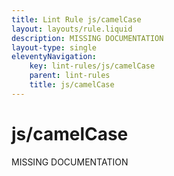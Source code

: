 ```yaml
---
title: Lint Rule js/camelCase
layout: layouts/rule.liquid
description: MISSING DOCUMENTATION
layout-type: single
eleventyNavigation:
	key: lint-rules/js/camelCase
	parent: lint-rules
	title: js/camelCase
---
```


# js/camelCase

MISSING DOCUMENTATION

